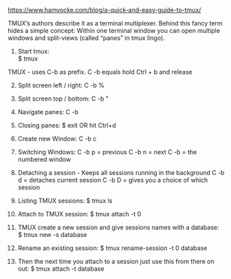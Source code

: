 https://www.hamvocke.com/blog/a-quick-and-easy-guide-to-tmux/

TMUX’s authors describe it as a terminal multiplexer. Behind this fancy term hides a simple concept: Within one terminal window you can open multiple windows and split-views (called “panes” in tmux lingo).

1.  Start tmux:  
$ tmux

TMUX - uses C-b as prefix.
C -b equals hold Ctrl + b and release

2.  Split screen left / right:
C -b %

3.  Split screen top / bottom:
C -b "

4.  Navigate panes:
C -b <arrow key>

5.  Closing panes:
$ exit 		OR hit Ctrl+d

6. Create new Window:
C -b c 

7.  Switching Windows:
C -b p 		= previous
C -b n		= next
C -b <number>	= the numbered window

8.  Detaching a session - Keeps all sessions running in the background
C -b d		= detaches current session
C -b D		= gives you a choice of which session

9.  Listing TMUX sessions:
$ tmux ls

10.  Attach to TMUX session:
$ tmux attach -t 0

11. TMUX create a new session and give sessions names with a database:
$ tmux new -s database

12.  Rename an existing session:
$ tmux rename-session -t 0 database 

13.  Then the next time you attach to a session just use this from there on out:
$ tmux attach -t database